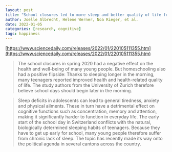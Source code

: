 ```yaml
---
layout: post
title: "School closures led to more sleep and better quality of life for adolescents"
author: Joelle Albrecht, Helene Werner, Noa Rieger, et al.
date: 2022-01-05
categories: [research, cognitive]
tags: happiness
---
```


[https://www.sciencedaily.com/releases/2022/01/220105111355.htm](https://www.sciencedaily.com/releases/2022/01/220105111355.htm)

> The school closures in spring 2020 had a negative effect on the health and well-being of many young people. But homeschooling also had a positive flipside: Thanks to sleeping longer in the morning, many teenagers reported improved health and health-related quality of life. The study authors from the University of Zurich therefore believe school days should begin later in the morning.

> Sleep deficits in adolescents can lead to general tiredness, anxiety and physical ailments. These in turn have a detrimental effect on cognitive functions such as concentration, memory and attention, making it significantly harder to function in everyday life. The early start of the school day in Switzerland conflicts with the natural, biologically determined sleeping habits of teenagers. Because they have to get up early for school, many young people therefore suffer from chronic lack of sleep. The topic has recently made its way onto the political agenda in several cantons across the country.
